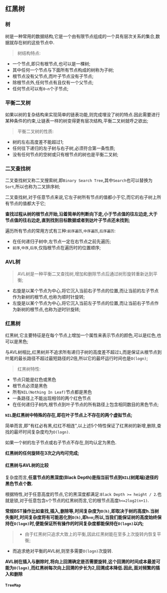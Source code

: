 ## 红黑树

### 树

树是一种常用的数据结构,它是一个由有限节点组成的一个具有层次关系的集合,数据就存在树的这些节点中.

>树结构特点:
+ 一个节点,即只有根节点,也可以是一棵树;
+ 其中任何一个节点与下面所有节点构成的树称为子树;
+ 根节点没有父节点,而叶子节点没有子节点;
+ 除根节点外,任何节点有且仅有一个父节点;
+ 任何节点可以有`0~n`个子节点;

### 平衡二叉树

如果以树的复杂结构来实现简单的链表功能,则完成埋没了树的特点.因此需要进行某种条件的约束,让链表一样的树变得更有层次结构,平衡二叉树就呼之欲出;

>平衡二叉树的性质:
+ 树的左右高度差不能超过1;
+ 任何往下递归的左子树与右子树,必须符合第一条性质;
+ 没有任何节点的空树或只有根节点的树也是平衡二叉树;

### 二叉查找树

二叉查找树又称二叉搜索树,即`Binary Search Tree`,其中`Search`也可以替换为`Sort`,所以也称为二叉排序树;

二叉查找树,对于任意节点来说,它左子树所有节点的值都小于它,而它的右子树上所有节点的值都大于它;

**查找过程从树的根节点开始,沿着简单的判断向下走,小于节点值的往左边走,大于节点值的往右边走,直到找到目标数据或者到达叶子节点还未找到;**

遍历所有节点的常用方式有三种:`前序遍历`,`中序遍历`,`后序遍历`:
+ 在任何递归子树中,左节点一定在右节点之前先遍历;
+ `前序`,`中序`,`后序`,仅指根节点在遍历时的位置顺序;

### AVL树

>AVL树是一种平衡二叉查找树,增加和删除节点后通过树形旋转重新达到平衡;
+ 右旋是以某个节点为中心,将它沉入当前右子节点的位置,而让当前的左子节点作为新树的根节点,也称为顺时针旋转;
+ 左旋是以某个节点为中心,将它沉入当前左子节点的位置,而让当前右子节点作为新树的根节点,也称为逆时针旋转;

### 红黑树

红黑树,它主要特征是在每个节点上增加一个属性来表示节点的颜色,可以是红色,也可以是黑色;

与AVL树相比,红黑树并不追求所有递归子树的高度差不超过`1`,而是保证从根节点到叶尾的最长路径不超过最短路径的2倍,所以它的最坏运行时间也是`O(logn)`;

>红黑树特性:
+ 节点只能是红色或黑色
+ 根节点必须是黑色
+ 所有`NIL(Nothing In Leaf)`节点都是黑色
+ 一条路径上不能出现相邻的两个红色节点
+ 在任何递归子树内,根节点到叶子节点的所有路径上包含相同数目的黑色节点;

**`NIL`是红黑树中特殊的存在,即在叶子节点上不存在的两个虚拟节点;**

简单而言,即"有红必有黑,红红不相连",以上述5个特性保证了红黑树的新增,删除,查找的最坏时间复杂度均为`O(logn)`.

如果一个树的左子节点或右子节点不存在,则均认定为黑色.

**红黑树的任何旋转在3次之内均可完成;**

#### 红黑树与AVL树的比较

复杂度而言,**任意节点的黑深度(Black Depth)是指当前节点到`NIL`(树尾端)途径的黑色节点个数.**

根据特性,对于任意高度的节点,它的黑深度都满足:`Black Depth >= height / 2`.也就是锁,对于任意包含`n`个节点的红黑树而言,它的根节点高度`h<=2log2(n+1)`.

**常规BST操作比如查找,插入,删除等,时间复杂度为`O(h)`,即取决于树的高度h.当树失衡时,时间复杂度将有可能恶化到`O(h)`,即`h=n`;所以,当我们能保证树的高度始终保持在`O(logn)`时,便能保证所有操作的时间复杂度都能保持在`O(logn)`以内;**

>+ 由于红黑树只追求大致上的平衡,因此红黑树能在至多上次旋转内恢复平衡;
+ 而追求绝对平衡的AVL树,则至多需要`O(logn)`次旋转.

**AVL树在插入与删除时,将向上回溯确定是否需要旋转,这个回溯的时间成本最差可能为`O(logn)`,而红黑树每次向上回溯的步长为2,回溯成本降低.因此,面对频繁的插入和删除**

#### `TreeMap`

